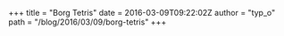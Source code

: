 +++
title = "Borg Tetris"
date = 2016-03-09T09:22:02Z
author = "typ_o"
path = "/blog/2016/03/09/borg-tetris"
+++
